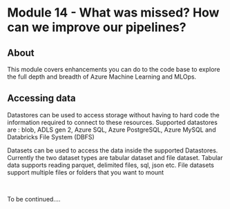 
# Module 14 - What was missed?  How can we improve our pipelines?

## About
This module covers enhancements you can do to the code base to explore the full depth and breadth of Azure Machine Learning and MLOps. 

## Accessing data

Datastores can be used to access storage without having to hard code the information required to connect to these resources. Supported datastores are : blob, ADLS gen 2, Azure SQL, Azure PostgreSQL, Azure MySQL and Databricks File System (DBFS)

Datasets can be used to access the data inside the supported Datastores. Currently the two dataset types are tabular dataset and file dataset. Tabular data supports reading parquet, delimited files, sql, json etc. File datasets support multiple files or folders that you want to mount

<br>


To be continued....
